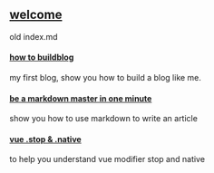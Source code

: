 ## [welcome](posts/welcome.md)
old index.md

#### [how to buildblog](posts/buildblog.md)
my first blog, show you how to build a blog like me.

#### [be a markdown master in one minute](posts/markdown.md)
show you how to use markdown to write an article

#### [vue .stop & .native](posts/vueModifier.md)
to help you understand vue modifier stop and native



